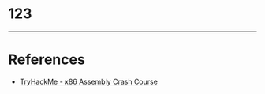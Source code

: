 # 123







---

# References
- [TryHackMe - x86 Assembly Crash Course](https://tryhackme.com/r/room/x86assemblycrashcourse)